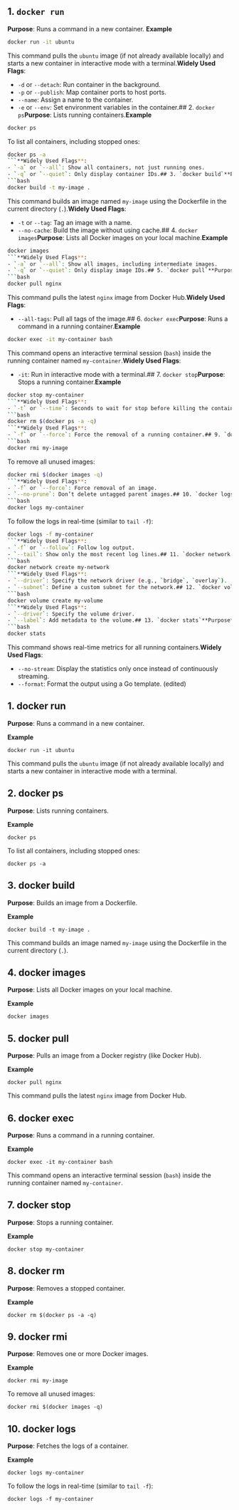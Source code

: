 ## 1. `docker run`
**Purpose**: Runs a command in a new container.
**Example**  
```bash  
docker run -it ubuntu  
```  
This command pulls the `ubuntu` image (if not already available locally) and starts a new container in interactive mode with a terminal.**Widely Used Flags**:  
- `-d` or `--detach`: Run container in the background.  
- `-p` or `--publish`: Map container ports to host ports.  
- `--name`: Assign a name to the container.  
- `-e` or `--env`: Set environment variables in the container.## 2. `docker ps`**Purpose**: Lists running containers.**Example**  
```bash  
docker ps  
```  
To list all containers, including stopped ones:  
```bash  
docker ps -a  
```**Widely Used Flags**:  
- `-a` or `--all`: Show all containers, not just running ones.  
- `-q` or `--quiet`: Only display container IDs.## 3. `docker build`**Purpose**: Builds an image from a Dockerfile.**Example**  
```bash  
docker build -t my-image .  
```  
This command builds an image named `my-image` using the Dockerfile in the current directory (`.`).**Widely Used Flags**:  
- `-t` or `--tag`: Tag an image with a name.  
- `--no-cache`: Build the image without using cache.## 4. `docker images`**Purpose**: Lists all Docker images on your local machine.**Example**  
```bash  
docker images  
```**Widely Used Flags**:  
- `-a` or `--all`: Show all images, including intermediate images.  
- `-q` or `--quiet`: Only display image IDs.## 5. `docker pull`**Purpose**: Pulls an image from a Docker registry (like Docker Hub).**Example**  
```bash  
docker pull nginx  
```  
This command pulls the latest `nginx` image from Docker Hub.**Widely Used Flags**:  
- `--all-tags`: Pull all tags of the image.## 6. `docker exec`**Purpose**: Runs a command in a running container.**Example**  
```bash  
docker exec -it my-container bash  
```  
This command opens an interactive terminal session (`bash`) inside the running container named `my-container`.**Widely Used Flags**:  
- `-it`: Run in interactive mode with a terminal.## 7. `docker stop`**Purpose**: Stops a running container.**Example**  
```bash  
docker stop my-container  
```**Widely Used Flags**:  
- `-t` or `--time`: Seconds to wait for stop before killing the container.## 8. `docker rm`**Purpose**: Removes a stopped container.**Example**  
```bash  
docker rm $(docker ps -a -q)  
```**Widely Used Flags**:  
- `-f` or `--force`: Force the removal of a running container.## 9. `docker rmi`**Purpose**: Removes one or more Docker images.**Example**  
```bash  
docker rmi my-image  
```  
To remove all unused images:  
```bash  
docker rmi $(docker images -q)  
```**Widely Used Flags**:  
- `-f` or `--force`: Force removal of an image.  
- `--no-prune`: Don’t delete untagged parent images.## 10. `docker logs`**Purpose**: Fetches the logs of a container.**Example**  
```bash  
docker logs my-container  
```  
To follow the logs in real-time (similar to `tail -f`):  
```bash  
docker logs -f my-container  
```**Widely Used Flags**:  
- `-f` or `--follow`: Follow log output.  
- `--tail`: Show only the most recent log lines.## 11. `docker network create`**Purpose**: Creates a new Docker network.**Example**  
```bash  
docker network create my-network  
```**Widely Used Flags**:  
- `--driver`: Specify the network driver (e.g., `bridge`, `overlay`).  
- `--subnet`: Define a custom subnet for the network.## 12. `docker volume create`**Purpose**: Creates a new Docker volume.**Example**  
```bash  
docker volume create my-volume  
```**Widely Used Flags**:  
- `--driver`: Specify the volume driver.  
- `--label`: Add metadata to the volume.## 13. `docker stats`**Purpose**: Displays a live stream of container(s) resource usage statistics.**Example**  
```bash  
docker stats  
```  
This command shows real-time metrics for all running containers.**Widely Used Flags**:  
- `--no-stream`: Display the statistics only once instead of continuously streaming.  
- `--format`: Format the output using a Go template. (edited)
## 1\. docker run


 **Purpose**: Runs a command in a new container.
 
**Example**

	docker run -it ubuntu

This command pulls the `ubuntu` image (if not already available locally) and starts a new container in interactive mode with a terminal.

## 2\. docker ps


 **Purpose**: Lists running containers.
 
**Example**
  
	docker ps

To list all containers, including stopped ones:
    
	docker ps -a

## 3\. docker build


 **Purpose**: Builds an image from a Dockerfile.
 
**Example**
 
	docker build -t my-image .
This command builds an image named `my-image` using the Dockerfile in the current directory (`.`).

## 4\. docker images


 **Purpose**: Lists all Docker images on your local machine.
 
**Example**
  
	docker images


## 5\. docker pull


 **Purpose**: Pulls an image from a Docker registry (like Docker Hub).
 
**Example**
 
	docker pull nginx

This command pulls the latest `nginx` image from Docker Hub.

## 6\. docker exec


 **Purpose**: Runs a command in a running container.
 
**Example**

	docker exec -it my-container bash

This command opens an interactive terminal session (`bash`) inside the running container named `my-container`.

## 7\. docker stop


 **Purpose**: Stops a running container.
 
**Example**

	docker stop my-container
## 8\. docker rm


 **Purpose**: Removes a stopped container.
 
**Example**

	docker rm $(docker ps -a -q)

## 9\. docker rmi

 **Purpose**: Removes one or more Docker images.
 
**Example**

	docker rmi my-image
	
To remove all unused images:

	docker rmi $(docker images -q)

## 10\. docker logs

 **Purpose**: Fetches the logs of a container.
 
**Example**

	docker logs my-container
	
To follow the logs in real-time (similar to `tail -f`):

	docker logs -f my-container


<!--stackedit_data:
eyJoaXN0b3J5IjpbLTI1MzY4NDYyMl19
-->